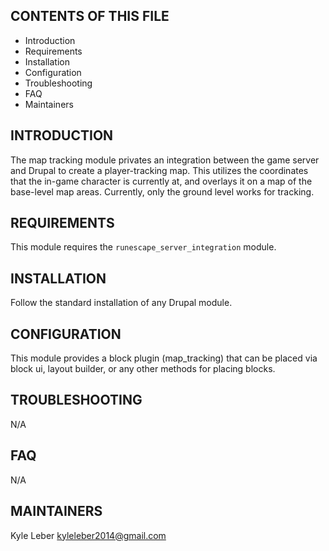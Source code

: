 CONTENTS OF THIS FILE
---------------------
 * Introduction
 * Requirements
 * Installation
 * Configuration
 * Troubleshooting
 * FAQ
 * Maintainers

INTRODUCTION
------------
The map tracking module privates an integration between the game server and Drupal to create a player-tracking
map. This utilizes the coordinates that the in-game character is currently at, and overlays it on a map
of the base-level map areas. Currently, only the ground level works for tracking.


REQUIREMENTS
------------
This module requires the `runescape_server_integration` module.

INSTALLATION
------------
Follow the standard installation of any Drupal module.

CONFIGURATION
-------------
This module provides a block plugin (map_tracking) that can be placed via block ui,
layout builder, or any other methods for placing blocks.

TROUBLESHOOTING
---------------
N/A

FAQ
---
N/A

MAINTAINERS
-----------
Kyle Leber <kyleleber2014@gmail.com>
